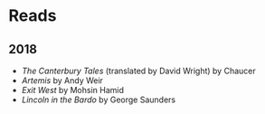 # Reads
## 2018
- *The Canterbury Tales* (translated by David Wright) by Chaucer
- *Artemis* by Andy Weir
- *Exit West* by Mohsin Hamid
- *Lincoln in the Bardo* by George Saunders
